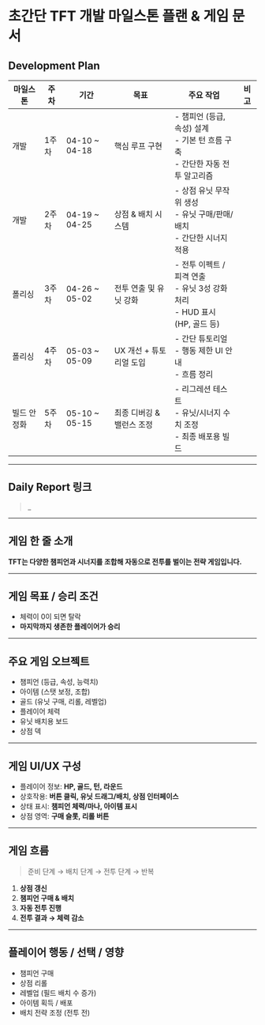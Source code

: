 
# 초간단 TFT 개발 마일스톤 플랜 & 게임 문서

## Development Plan

| 마일스톤 | 주차 | 기간 | 목표 | 주요 작업 | 비고 |
|----------|------|-------|-------|------------|------|
| 개발 | 1주차 | 04-10 ~ 04-18 | 핵심 루프 구현 | - 챔피언 (등급, 속성) 설계<br>- 기본 턴 흐름 구축<br>- 간단한 자동 전투 알고리즘 |  |
| 개발 | 2주차 | 04-19 ~ 04-25 | 상점 & 배치 시스템 | - 상점 유닛 무작위 생성<br>- 유닛 구매/판매/배치<br>- 간단한 시너지 적용 |  |
| 폴리싱 | 3주차 | 04-26 ~ 05-02 | 전투 연출 및 유닛 강화 | - 전투 이펙트 / 피격 연출<br>- 유닛 3성 강화 처리<br>- HUD 표시 (HP, 골드 등) |  |
| 폴리싱 | 4주차 | 05-03 ~ 05-09 | UX 개선 + 튜토리얼 도입 | - 간단 튜토리얼<br>- 행동 제한 UI 안내<br>- 흐름 정리 |  |
| 빌드 안정화 | 5주차 | 05-10 ~ 05-15 | 최종 디버깅 & 밸런스 조정 | - 리그레션 테스트<br>- 유닛/시너지 수치 조정<br>- 최종 배포용 빌드 |  |

---

## Daily Report 링크

> _

---

## 게임 한 줄 소개

**TFT는 다양한 챔피언과 시너지를 조합해 자동으로 전투를 벌이는 전략 게임입니다.**

---

## 게임 목표 / 승리 조건

- 체력이 0이 되면 탈락
- **마지막까지 생존한 플레이어가 승리**

---

## 주요 게임 오브젝트

- 챔피언 (등급, 속성, 능력치)
- 아이템 (스탯 보정, 조합)
- 골드 (유닛 구매, 리롤, 레벨업)
- 플레이어 체력
- 유닛 배치용 보드
- 상점 덱

---

## 게임 UI/UX 구성

- 플레이어 정보: **HP, 골드, 턴, 라운드**
- 상호작용: **버튼 클릭, 유닛 드래그/배치, 상점 인터페이스**
- 상태 표시: **챔피언 체력/마나, 아이템 표시**
- 상점 영역: **구매 슬롯, 리롤 버튼**

---

## 게임 흐름

> 준비 단계 → 배치 단계 → 전투 단계 → 반복

1. **상점 갱신**  
2. **챔피언 구매 & 배치**
3. **자동 전투 진행**
4. **전투 결과 → 체력 감소**

---

## 플레이어 행동 / 선택 / 영향

- 챔피언 구매
- 상점 리롤
- 레벨업 (필드 배치 수 증가)
- 아이템 획득 / 배포
- 배치 전략 조정 (전투 전)


